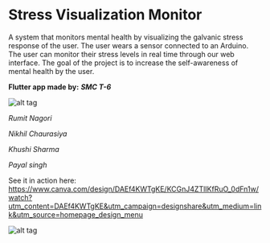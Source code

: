 Stress Visualization Monitor
=================
A system that monitors mental health by visualizing the galvanic stress response of the user. The user wears a sensor connected to an Arduino. The user can monitor their stress levels in real time through our web interface. The goal of the project is to increase the self-awareness of mental health by the user.


**Flutter app made by:**  ***SMC T-6***

![alt tag](https://github.com/nikk-16/mental_health/blob/master/Team_logo.png)


*Rumit Nagori*

*Nikhil Chaurasiya*

*Khushi Sharma*

*Payal singh*

See it in action here: 
https://www.canva.com/design/DAEf4KWTgKE/KCGnJ4ZTlIKfRuO_0dFn1w/watch?utm_content=DAEf4KWTgKE&utm_campaign=designshare&utm_medium=link&utm_source=homepage_design_menu

![alt tag](https://raw.githubusercontent.com/adamgillfillan/mental_health_app/master/logo-mhv.png)
